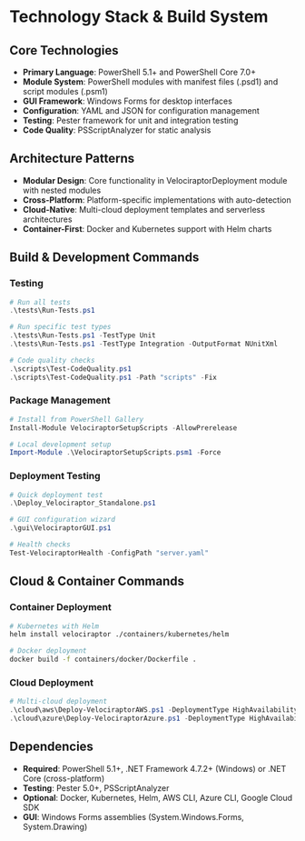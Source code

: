 # Technology Stack & Build System

## Core Technologies
- **Primary Language**: PowerShell 5.1+ and PowerShell Core 7.0+
- **Module System**: PowerShell modules with manifest files (.psd1) and script modules (.psm1)
- **GUI Framework**: Windows Forms for desktop interfaces
- **Configuration**: YAML and JSON for configuration management
- **Testing**: Pester framework for unit and integration testing
- **Code Quality**: PSScriptAnalyzer for static analysis

## Architecture Patterns
- **Modular Design**: Core functionality in VelociraptorDeployment module with nested modules
- **Cross-Platform**: Platform-specific implementations with auto-detection
- **Cloud-Native**: Multi-cloud deployment templates and serverless architectures
- **Container-First**: Docker and Kubernetes support with Helm charts

## Build & Development Commands

### Testing
```powershell
# Run all tests
.\tests\Run-Tests.ps1

# Run specific test types
.\tests\Run-Tests.ps1 -TestType Unit
.\tests\Run-Tests.ps1 -TestType Integration -OutputFormat NUnitXml

# Code quality checks
.\scripts\Test-CodeQuality.ps1
.\scripts\Test-CodeQuality.ps1 -Path "scripts" -Fix
```

### Package Management
```powershell
# Install from PowerShell Gallery
Install-Module VelociraptorSetupScripts -AllowPrerelease

# Local development setup
Import-Module .\VelociraptorSetupScripts.psm1 -Force
```

### Deployment Testing
```powershell
# Quick deployment test
.\Deploy_Velociraptor_Standalone.ps1

# GUI configuration wizard
.\gui\VelociraptorGUI.ps1

# Health checks
Test-VelociraptorHealth -ConfigPath "server.yaml"
```

## Cloud & Container Commands

### Container Deployment
```bash
# Kubernetes with Helm
helm install velociraptor ./containers/kubernetes/helm

# Docker deployment
docker build -f containers/docker/Dockerfile .
```

### Cloud Deployment
```powershell
# Multi-cloud deployment
.\cloud\aws\Deploy-VelociraptorAWS.ps1 -DeploymentType HighAvailability
.\cloud\azure\Deploy-VelociraptorAzure.ps1 -DeploymentType HighAvailability
```

## Dependencies
- **Required**: PowerShell 5.1+, .NET Framework 4.7.2+ (Windows) or .NET Core (cross-platform)
- **Testing**: Pester 5.0+, PSScriptAnalyzer
- **Optional**: Docker, Kubernetes, Helm, AWS CLI, Azure CLI, Google Cloud SDK
- **GUI**: Windows Forms assemblies (System.Windows.Forms, System.Drawing)